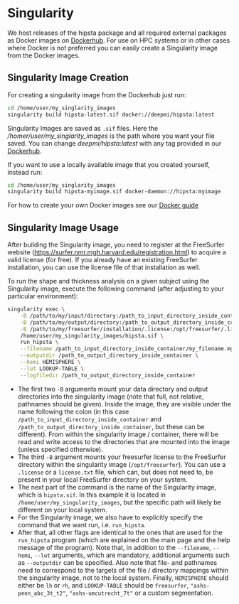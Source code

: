 # Singularity

We host releases of the hipsta package and all required external packages as Docker images on [Dockerhub](https://hub.docker.com/r/deepmi/hipsta/tags). For use on HPC systems or in other cases where Docker is not preferred you can easily create a Singularity image from the Docker images. 

## Singularity Image Creation

For creating a singularity image from the Dockerhub just run: 

```bash
cd /home/user/my_singlarity_images
singularity build hipsta-latest.sif docker://deepmi/hipsta:latest
```

Singularity Images are saved as `.sif` files. Here the _/homer/user/my_singlarity_images_ is the path where you want your file saved. You can change _deepmi/hipsta:latest_ with any tag provided in our [Dockerhub](https://hub.docker.com/r/deepmi/hipsta/tags).

If you want to use a locally available image that you created yourself, instead run:

```bash
cd /home/user/my_singlarity_images
singularity build hipsta-myimage.sif docker-daemon://hipsta:myimage
```

For how to create your own Docker images see our [Docker guide](../docker/Docker.md)

## Singularity Image Usage

After building the Singularity image, you need to register at the FreeSurfer website (https://surfer.nmr.mgh.harvard.edu/registration.html) to acquire a valid license (for free). If you already have an existing FreeSurfer installation, you can use the license file of that installation as well.

To run the shape and thickness analysis on a given subject using the Singularity image, execute the following command (after adjusting to your particular environment):

```bash
singularity exec \
    -B /path/to/my/input/directory:/path_to_input_directory_inside_container \
    -B /path/to/my/output/directory:/path_to_output_directory_inside_container \
    -B /path/to/my/freesurfer/installation/.license:/opt/freesurfer/.license
    /home/user/my_singularity_images/hipsta.sif \
    run_hipsta \
    --filename /path_to_input_directory_inside_container/my_filename.mgz \
    --outputdir /path_to_output_directory_inside_container \
    --hemi HEMISPHERE \
    --lut LOOKUP-TABLE \
    --logfiledir /path_to_output_directory_inside_container
```

* The first two `-B` arguments mount your data directory and output directories into the singularity image (note that full, not relative, pathnames should be given). Inside the image, they are visible under the name following the colon (in this case `/path_to_input_directory_inside_container` and `/path_to_output_directory_inside_container`, but these can be different). From within the singularity image / container, there will be read and write access to the directories that are mounted into the image (unless specified otherwise).
* The third `-B` argument mounts your freesurfer license to the FreeSurfer directory within the singularity image (`/opt/freesurfer`). You can use a `.license` or a `license.txt` file, which can, but does not need to, be present in your local FreeSurfer directory on your system.
* The next part of the command is the name of the Singularity image, which is `hipsta.sif`. In this example it is located in `/home/user/my_singularity_images`, but the specific path will likely be different on your local system.
* For the Singularity image, we also have to explicitly specify the command that we want run, i.e. `run_hipsta`.
* After that, all other flags are identical to the ones that are used for the `run_hipsta` program (which are explained on the main page and the help message of the program). Note that, in addition to the `--filename`, `--hemi`, `--lut` arguments, which are mandatory, additional arguments such as `--outputdir` can be specified. Also note that file- and pathnames need to correspond to the targets of the file / directory mappings within the singularity image, not to the local system. Finally, `HEMISPHERE` should either be `lh` or `rh`, and `LOOKUP-TABLE` should be `freesurfer`, `"ashs-penn_abc_3t_t2"`, `"ashs-umcutrecht_7t"` or a custom segmentation.

